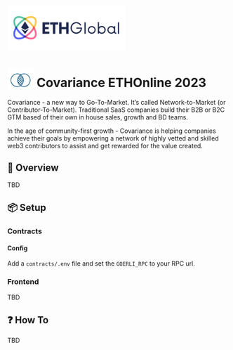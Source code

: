 <img src="./ethglobal.svg" alt="ethglobal logo" height=100 />

# <img src="./logo.jpg" alt="Covariance Logo" height=50 style="vertical-align:bottom;"/> Covariance ETHOnline 2023

Covariance - a new way to Go-To-Market. It’s called Network-to-Market (or Contributor-To-Market).
Traditional SaaS companies build their B2B or B2C GTM based of their own in house sales, growth and BD teams.

In the age of community-first growth - Covariance is helping companies achieve their goals by empowering a network of highly vetted and skilled web3 contributors to assist and get rewarded for the value created.

## 📝 Overview

TBD

## 📦 Setup

### Contracts

#### Config
Add a `contracts/.env` file and set the `GOERLI_RPC` to your RPC url.

### Frontend

TBD

## ❓ How To

TBD
